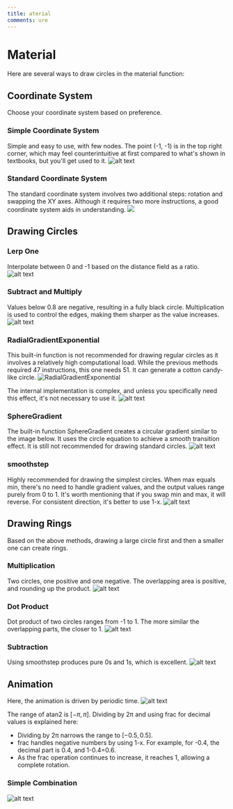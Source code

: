 ```yaml
---
title: aterial
comments: ure
---
```


# Material

Here are several ways to draw circles in the material function:

## Coordinate System
Choose your coordinate system based on preference.

### Simple Coordinate System
Simple and easy to use, with few nodes. The point (-1, -1) is in the top right corner, which may feel counterintuitive at first compared to what's shown in textbooks, but you'll get used to it.
![alt text](../../assets/images/Material_image-1.png)

### Standard Coordinate System
The standard coordinate system involves two additional steps: rotation and swapping the XY axes. Although it requires two more instructions, a good coordinate system aids in understanding.
![](../../assets/images/Material_image.png)

## Drawing Circles

### Lerp One
Interpolate between 0 and -1 based on the distance field as a ratio.
![alt text](../../assets/images/Material_image-2.png)

### Subtract and Multiply
Values below 0.8 are negative, resulting in a fully black circle. Multiplication is used to control the edges, making them sharper as the value increases.
![alt text](../../assets/images/Material_image-3.png)

### RadialGradientExponential
This built-in function is not recommended for drawing regular circles as it involves a relatively high computational load. While the previous methods required 47 instructions, this one needs 51. It can generate a cotton candy-like circle.
![RadialGradientExponential](../../assets/images/Material_image-4.png)

The internal implementation is complex, and unless you specifically need this effect, it's not necessary to use it.
![alt text](../../assets/images/Material_image-5.png)

### SphereGradient
The built-in function SphereGradient creates a circular gradient similar to the image below. It uses the circle equation to achieve a smooth transition effect. It is still not recommended for drawing standard circles.
![alt text](../../assets/images/Material_image-6.png)

### smoothstep
Highly recommended for drawing the simplest circles. When max equals min, there's no need to handle gradient values, and the output values range purely from 0 to 1. It's worth mentioning that if you swap min and max, it will reverse. For consistent direction, it's better to use 1-x.
![alt text](../../assets/images/Material_image-9.png)

## Drawing Rings
Based on the above methods, drawing a large circle first and then a smaller one can create rings.

### Multiplication
Two circles, one positive and one negative. The overlapping area is positive, and rounding up the product.
![alt text](../../assets/images/Material_image-7.png)

### Dot Product
Dot product of two circles ranges from -1 to 1. The more similar the overlapping parts, the closer to 1.
![alt text](../../assets/images/Material_image-8.png)

### Subtraction
Using smoothstep produces pure 0s and 1s, which is excellent.
![alt text](../../assets/images/Material_image-10.png)

## Animation
Here, the animation is driven by periodic time.
![alt text](../../assets/images/Material_image-11.png)

The range of atan2 is $\left[ -\pi, \pi \right]$. Dividing by 2π and using frac for decimal values is explained here:

- Dividing by 2π narrows the range to $\left[ -0.5, 0.5 \right]$.
- frac handles negative numbers by using 1-x. For example, for -0.4, the decimal part is 0.4, and 1-0.4=0.6.
- As the frac operation continues to increase, it reaches 1, allowing a complete rotation.

### Simple Combination
![alt text](../../assets/images/Material_image-12.png)